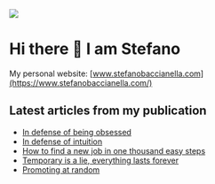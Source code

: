 <img src="https://github-readme-stats.vercel.app/api?username=mangiucugna&show_icons=true" align="center"/>

# Hi there 👋 I am Stefano

My personal website: [www.stefanobaccianella.com](https://www.stefanobaccianella.com/)

## Latest articles from my publication
<!-- BLOGPOSTS:START -->
- [In defense of being obsessed](https://www.stefanobaccianella.com/p/in-defense-of-being-obsessed)
- [In defense of intuition](https://www.stefanobaccianella.com/p/in-defense-of-intuition)
- [How to find a new job in one thousand easy steps](https://www.stefanobaccianella.com/p/how-to-find-a-new-job-in-one-thousand)
- [Temporary is a lie, everything lasts forever](https://www.stefanobaccianella.com/p/temporary-is-a-lie-everything-lasts)
- [Promoting at random](https://www.stefanobaccianella.com/p/promoting-at-random)
<!-- BLOGPOSTS:END -->
